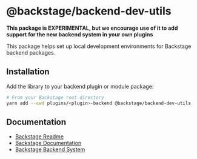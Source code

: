 # @backstage/backend-dev-utils

**This package is EXPERIMENTAL, but we encourage use of it to add support for the new backend system in your own plugins**

This package helps set up local development environments for Backstage backend packages.

## Installation

Add the library to your backend plugin or module package:

```bash
# From your Backstage root directory
yarn add --cwd plugins/<plugin>-backend @backstage/backend-dev-utils
```

## Documentation

- [Backstage Readme](https://github.com/backstage/backstage/blob/master/README.md)
- [Backstage Documentation](https://github.com/backstage/backstage/blob/master/docs/README.md)
- [Backstage Backend System](https://backstage.io/docs/backend-system/)
